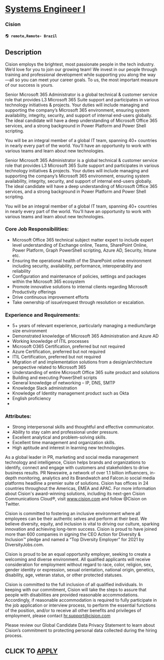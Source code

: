 # [Systems Engineer I](https://www.remotewlb.com/apply/systems-engineer-i-123732)  
### Cision  
#### `🌎 remote,Remote- Brazil`  

## Description

Cision employs the brightest, most passionate people in the tech industry. We’d love for you to join our growing team! We invest in our people through training and professional development while supporting you along the way—all so you can meet your career goals. To us, the most important measure of our success is yours.

  

Senior Microsoft 365 Administrator is a global technical & customer service role that provides L3 Microsoft 365 Suite support and participates in various technology initiatives & projects. Your duties will include managing and supporting the company’s Microsoft 365 environment, ensuring system availability, integrity, security, and support of internal end-users globally. The ideal candidate will have a deep understanding of Microsoft Office 365 services, and a strong background in Power Platform and Power Shell scripting.

You will be an integral member of a global IT team, spanning 40+ countries in nearly every part of the world. You’ll have an opportunity to work with various teams and learn about new technologies.

  

  

Senior Microsoft 365 Administrator is a global technical & customer service role that provides L3 Microsoft 365 Suite support and participates in various technology initiatives & projects. Your duties will include managing and supporting the company’s Microsoft 365 environment, ensuring system availability, integrity, security, and support of internal end-users globally. The ideal candidate will have a deep understanding of Microsoft Office 365 services, and a strong background in Power Platform and Power Shell scripting.

You will be an integral member of a global IT team, spanning 40+ countries in nearly every part of the world. You’ll have an opportunity to work with various teams and learn about new technologies.

  

  

### Core Job Responsibilities:

* Microsoft Office 365 technical subject matter expert to include expert level understanding of Exchange online, Teams, SharePoint Online, Power Platform, Graph PowerShell scripting, Azure AD, Security, Intune etc. 
* Ensuring the operational health of the SharePoint online environment including security, availability, performance, interoperability and reliability 
* Configuration and maintenance of policies, settings and packages within the Microsoft 365 ecosystem 
* Promote innovative solutions to internal clients regarding Microsoft Productivity offerings 
* Drive continuous improvement efforts
* Take ownership of issue\request through resolution or escalation.

  

### Experience and Requirements:

* 5+ years of relevant experience, particularly managing a medium/large size environment 
* Demonstrated knowledge of Microsoft 365 Administration and Azure AD 
* Working knowledge of ITIL processes 
* Microsoft O365 Certification, preferred but not required 
* Azure Certification, preferred but not required 
* ITIL Certification, preferred but not required 
* Migration of and implementation solutions from a design/architecture perspective related to Microsoft 365 
* Understanding of entire Microsoft Office 365 suite product and solutions 
* Building and executing PowerShell scripts 
* General knowledge of networking – IP, DNS, SMTP 
* Knowledge Slack administration
* Knowledge of Identity management product such as Okta 
* English proficiency 
*   

  

### Attributes:

* Strong interpersonal skills and thoughtful and effective communicator.
* Ability to stay calm and professional under pressure.
* Excellent analytical and problem-solving skills.
* Excellent time management and organization skills. 
* High aptitude and interest in learning new technologies.

  

As a global leader in PR, marketing and social media management technology and intelligence, Cision helps brands and organizations to identify, connect and engage with customers and stakeholders to drive business results. PR Newswire, a network of over 1.1 billion influencers, in-depth monitoring, analytics and its Brandwatch and Falcon.io social media platforms headline a premier suite of solutions. Cision has offices in 24 countries throughout the Americas, EMEA and APAC. For more information about Cision's award-winning solutions, including its next-gen Cision Communications Cloud®, visit www.cision.com and follow @Cision on Twitter.

Cision is committed to fostering an inclusive environment where all employees can be their authentic selves and perform at their best. We believe diversity, equity, and inclusion is vital to driving our culture, sparking innovation and achieving long-term success. Cision is proud to have joined more than 600 companies in signing the CEO Action for Diversity & Inclusion™ pledge and named a “Top Diversity Employer” for 2021 by DiversityJobs.com.

Cision is proud to be an equal opportunity employer, seeking to create a welcoming and diverse environment. All qualified applicants will receive consideration for employment without regard to race, color, religion, sex, gender identity or expression, sexual orientation, national origin, genetics, disability, age, veteran status, or other protected statuses.

  

Cision is committed to the full inclusion of all qualified individuals. In keeping with our commitment, Cision will take the steps to assure that people with disabilities are provided reasonable accommodations. Accordingly, if reasonable accommodation is required to fully participate in the job application or interview process, to perform the essential functions of the position, and/or to receive all other benefits and privileges of employment, please contact hr.support@cision.com

Please review our Global Candidate Data Privacy Statement to learn about Cision’s commitment to protecting personal data collected during the hiring process.

  
## CLICK TO [APPLY](https://www.remotewlb.com/apply/systems-engineer-i-123732)

